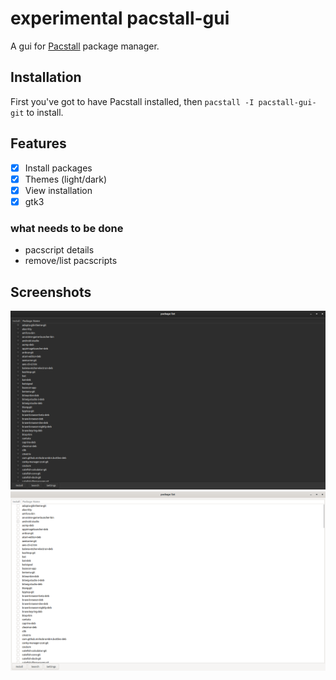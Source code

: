 # experimental pacstall-gui
A gui for [Pacstall](https://pacstall.dev) package manager.

## Installation
First you've got to have Pacstall installed, then
`pacstall -I pacstall-gui-git` to install.

## Features
- [x] Install packages
- [x] Themes (light/dark)
- [x] View installation
- [x] gtk3
### what needs to be done
- pacscript details
- remove/list pacscripts

## Screenshots
![Ubuntu dark theme](/images/Ubuntu-dark-theme.webp)
![Ubuntu light theme](/images/Ubuntu-light-theme.webp)
